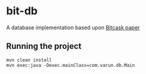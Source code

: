 # bit-db
A database implementation based upon [Bitcask paper](https://riak.com/assets/bitcask-intro.pdf)

## Running the project
```agsl
mvn clean install
mvn exec:java -Dexec.mainClass=com.varun.db.Main
```
